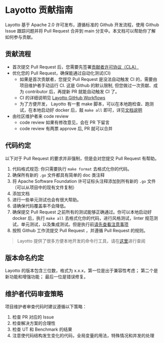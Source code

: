 # Layotto 贡献指南

Layotto 基于 Apache 2.0 许可发布，遵循标准的 Github 开发流程，使用 Github Issue 跟踪问题并将 Pull Request 合并到 main 分支中。本文档可以帮助你了解如何参与贡献。

## 贡献流程
- 首次提交 Pull Request 后，您需要先签署[贡献者许可协议（CLA）](http://cla.sofastack.tech/mosn)
- 优化您的 Pull Request，确保能通过自动化测试(CI) 
  - 如果是首次贡献者，您提交 Pull Request 是没法自动触发 CI 的，需要由项目维护者手动运行 CI. 这是 Github 的默认限制, 但您做过一次贡献、成为 contributor 后，再提新 PR 就能自动触发 CI 了。
  - CI 的详细说明见 [Layotto GitHub Workflows](zh/development/github-workflows)
  - 为了方便开发， Layotto 有一套 make 脚本，可以在本地跑检查、跑测试，在本地启动好 docker 后，敲 `make all` 即可，详见[文档说明](zh/development/commands)
- 由社区维护者来 code review
  - code review 如果有修改意见，会在 PR 下留言
  - code review 有两票 approve 后, PR 就可以合并

## 代码约定

以下对于 Pull Request 的要求并非强制，但是会对您提交 Pull Request 有帮助。

1. 代码格式规范: 你只需要执行 `make format` 去格式化你的代码。
2. 确保所有新的 `.go` 文件都具有简单的 doc 类注释
3. 将 Apache Software Foundation 许可证标头注释添加到所有新的 `.go` 文件（可以从项目中的现有文件复制）
4. 添加文档
5. 进行一些单元测试也会有很大帮助。
6. 请确保代码覆盖率不会降低。
7. 确保提交 Pull Request  之前所有的测试能够正确通过。你可以本地启动好 docker 后，执行 `make all` 去格式化你的代码，进行风格测试，linter 规范测试，单元测试，以及集成测试。但是执行前[请先查看注意事项](zh/development/commands)
9. 按照 Github 工作流提交 Pull Request  ，并遵循 Pull Request 的规则。

> Layotto 提供了很多方便本地开发的命令行工具，请在[这里](zh/development/commands)进行查阅

## 版本命名约定

Layotto 的版本包含三位数，格式为 x.x.x，第一位是出于兼容性考虑； 第二个是新功能和增强功能； 最后一位是错误修复。

## 维护者代码审查策略

项目维护者审查代码时建议遵循以下策略：

1. 检查 PR 对应的 Issue
2. 检查解决方案的合理性
3. 检查 UT 和 Benchmark 的结果
4. 注意使代码结构发生变化的代码，全局变量的用法，特殊情况和并发的处理